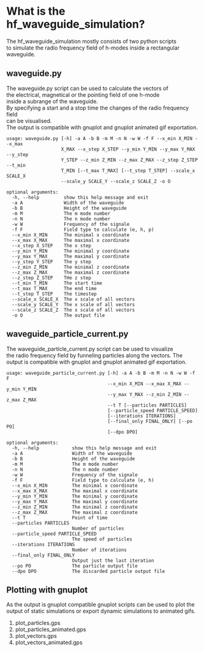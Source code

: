 # What is the hf_waveguide_simulation?

The hf_waveguide_simulation mostly consists of two python scripts  
to simulate the radio frequency field of h-modes inside a rectangular  
waveguide.  
  
## waveguide.py
The waveguide.py script can be used to calculate the vectors of  
the electrical, magnetical or the pointing field of one h-mode  
inside a subrange of the waveguide.  
By specifying a start and a stop time the changes of the radio frequency field  
can be visualised.   
The output is compatible with gnuplot and gnuplot animated gif exportation.  

```
usage: waveguide.py [-h] -a A -b B -m M -n N -w W -f F --x_min X_MIN --x_max
                    X_MAX --x_step X_STEP --y_min Y_MIN --y_max Y_MAX --y_step
                    Y_STEP --z_min Z_MIN --z_max Z_MAX --z_step Z_STEP --t_min
                    T_MIN [--t_max T_MAX] [--t_step T_STEP] --scale_x SCALE_X
                    --scale_y SCALE_Y --scale_z SCALE_Z -o O

optional arguments:
  -h, --help         show this help message and exit
  -a A               Width of the waveguide
  -b B               Height of the waveguide
  -m M               The m mode number
  -n N               The n mode number
  -w W               Frequency of the signale
  -f F               Field type to calculate (e, h, p)
  --x_min X_MIN      The minimal x coordinate
  --x_max X_MAX      The maximal x coordinate
  --x_step X_STEP    The x step
  --y_min Y_MIN      The minimal y coordinate
  --y_max Y_MAX      The maximal y coordinate
  --y_step Y_STEP    The y step
  --z_min Z_MIN      The minimal z coordinate
  --z_max Z_MAX      The maximal z coordinate
  --z_step Z_STEP    THe z step
  --t_min T_MIN      The start time
  --t_max T_MAX      The end time
  --t_step T_STEP    The timestep
  --scale_x SCALE_X  The x scale of all vectors
  --scale_y SCALE_Y  The x scale of all vectors
  --scale_z SCALE_Z  The x scale of all vectors
  -o O               The output file
```

## waveguide_particle_current.py  
The waveguide_particle_current.py script can be used to visualize  
the radio frequency field by funneling particles along the vectors.
The output is compatible with gnuplot and gnuplot animated gif exportation.

```
usage: waveguide_particle_current.py [-h] -a A -b B -m M -n N -w W -f F
                                     --x_min X_MIN --x_max X_MAX --y_min Y_MIN
                                     --y_max Y_MAX --z_min Z_MIN --z_max Z_MAX
                                     --t T [--particles PARTICLES]
                                     [--particle_speed PARTICLE_SPEED]
                                     [--iterations ITERATIONS]
                                     [--final_only FINAL_ONLY] [--po PO]
                                     [--dpo DPO]

optional arguments:
  -h, --help            show this help message and exit
  -a A                  Width of the waveguide
  -b B                  Height of the waveguide
  -m M                  The m mode number
  -n N                  The n mode number
  -w W                  Frequency of the signale
  -f F                  Field type to calculate (e, h)
  --x_min X_MIN         The minimal x coordinate
  --x_max X_MAX         The maximal x coordinate
  --y_min Y_MIN         The minimal y coordinate
  --y_max Y_MAX         The maximal y coordinate
  --z_min Z_MIN         The minimal z coordinate
  --z_max Z_MAX         The maximal z coordinate
  --t T                 Point of time
  --particles PARTICLES
                        Number of particles
  --particle_speed PARTICLE_SPEED
                        The speed of particles
  --iterations ITERATIONS
                        Number of iterations
  --final_only FINAL_ONLY
                        Output just the last iteration
  --po PO               The particle output file
  --dpo DPO             The discarded particle output file
```

## Plotting with gnuplot
As the output is gnuplot compatible gnuplot scripts can be used to
plot the output of static simulations or export dynamic simulations 
to animated gifs.

1. plot_particles.gps
1. plot_particles_animated.gps
1. plot_vectors.gps
1. plot_vectors_animated.gps
